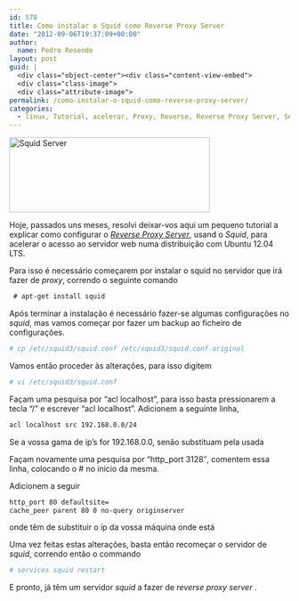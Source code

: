 ```yaml
---
id: 578
title: Como instalar o Squid como Reverse Proxy Server
date: "2012-09-06T19:37:09+00:00"
author:
  name: Pedro Resende
layout: post
guid: |
  <div class="object-center"><div class="content-view-embed">
  <div class="class-image">
  <div class="attribute-image">
permalink: /como-instalar-o-squid-como-reverse-proxy-server/
categories:
  - linux, Tutorial, acelerar, Proxy, Reverse, Reverse Proxy Server, Server, squid, Web, web server
---
```


<div class="object-center">
  <div class="content-view-embed">
    <div class="class-image">
      <div class="attribute-image">
      <img src="https://blog.resende.biz/assets/blog/ezdemo_site/storage/images/media/images/squid/11411-1-eng-GB/Squid_large.png" width="360" height="135"  style="border: 0px solid ;" alt="Squid Server" title="Squid Server" />
      </div>
    </div>
  </div>
</div>

Hoje, passados uns meses, resolvi deixar-vos aqui um pequeno tutorial a explicar como configurar o _<a href="http://en.wikipedia.org/wiki/Reverse_proxy" title="Reverse Proxy Server" target="_blank">Reverse Proxy Server</a>_, usand o _Squid_, para acelerar o acesso ao servidor web numa distribuição com Ubuntu 12.04 LTS.

Para isso é necessário começarem por instalar o squid no servidor que irá fazer de _proxy_, correndo o seguinte comando

```bash
 # apt-get install squid
```

Após terminar a instalação é necessário fazer-se algumas configurações no _squid_, mas vamos começar por fazer um backup ao ficheiro de configurações.

```bash
# cp /etc/squid3/squid.conf /etc/squid3/squid.conf.original
```

Vamos então proceder às alterações, para isso digitem

```bash
# vi /etc/squid3/squid.conf
```

Façam uma pesquisa por “acl localhost”, para isso basta pressionarem a tecla “/” e escrever “acl localhost”. Adicionem a seguinte linha,

```bash
acl localhost src 192.168.0.0/24
```

Se a vossa gama de ip’s for 192.168.0.0, senão substituam pela usada

Façam novamente uma pesquisa por “http_port 3128″, comentem essa linha, colocando o # no inicio da mesma.

Adicionem a seguir

```bash
http_port 80 defaultsite=
cache_peer parent 80 0 no-query originserver
```

onde têm de substituir o ip da vossa máquina onde está

Uma vez feitas estas alterações, basta então recomeçar o servidor de _squid_, correndo então o commando

```bash
# services squid restart
```

E pronto, já têm um servidor _squid_ a fazer de _reverse proxy server_ .
